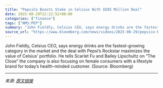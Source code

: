 ```yaml
---
title: "PepsiCo Boosts Stake in Celsius With $585 Million Deal"
date: 2025-08-29T22:22:52+08:00
categories: ["finance"]
tags: ["NMS:PEP"]
summary: "John Fieldly, Celsius CEO, says energy drinks are the fastest-growing category in the market and the deal with Pepsi’s Rockstar maximizes the value of Celsius’ portfolio. He tells Scarlet Fu and Baile"
source_url: "https://www.bloomberg.com/news/videos/2025-08-29/pepsico-boosts-stake-in-celsius-with-585-million-deal-video"
---
```


John Fieldly, Celsius CEO, says energy drinks are the fastest-growing category in the market and the deal with Pepsi’s Rockstar maximizes the value of Celsius’ portfolio. He tells Scarlet Fu and Bailey Lipschultz on “The Close” the company is also focusing on female consumers with a lifestyle brand for today’s health-minded customer. (Source: Bloomberg)

---

*来源: [原文链接](https://www.bloomberg.com/news/videos/2025-08-29/pepsico-boosts-stake-in-celsius-with-585-million-deal-video)*
